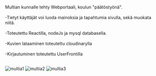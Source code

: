 Multian kunnalle tehty Webportaali, koulun "päätöstyönä". <br></br>
-Tietyt käyttäjät voi luoda mainoksia ja tapahtumia sivulla, sekä muokata niitä. <br></br>
-Toteutettu Reactilla, nodeJs ja mysql databasella. <br></br>
-Kuvien lataaminen toteutettu cloudinarylla <br></br>
-Kirjautuminen toteutettu UserFrontilla <br></br>

![multia1](https://user-images.githubusercontent.com/38668881/201630883-76f85e20-f176-4874-bd22-d3fb18a97276.jpg)
![multia2](https://user-images.githubusercontent.com/38668881/201630891-c82da946-d0a4-4a59-959d-daee607566fa.png)
![multia3](https://user-images.githubusercontent.com/38668881/201630905-c9194d99-539d-4ee3-b5c3-efb59b7a5ea9.png)
